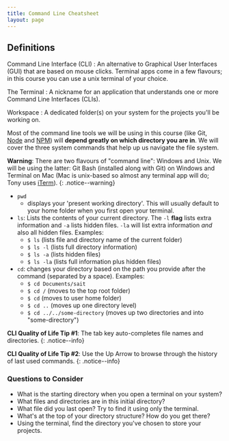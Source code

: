 ```yaml
---
title: Command Line Cheatsheet
layout: page
---
```


## Definitions

Command Line Interface (CLI)
: An alternative to Graphical User Interfaces (GUI) that are based on mouse clicks. Terminal apps come in a few flavours; in this course you can use a unix terminal of your choice.</dd>

The Terminal
: A nickname for an application that understands one or more Command Line Interfaces (CLIs).

Workspace
: A dedicated folder(s) on your system for the projects you'll be working on.


Most of the command line tools we will be using in this course (like Git, [Node](https://nodejs.org/en/) and [NPM](https://www.npmjs.com/)) will **depend greatly on which directory you are in**. We will cover the three system commands that help up us navigate the file system.

**Warning**: There are two flavours of "command line": Windows and Unix. We will be using the latter: Git Bash (installed along with Git) on Windows and Terminal on Mac (Mac is unix-based so almost any terminal app will do; Tony uses [iTerm](https://iterm2.com/)). 
{: .notice--warning}

- `pwd`
  - displays your 'present working directory'. This will usually default to your home folder when you first open your terminal.
- `ls`: Lists the contents of your current directory. The `-l` **flag** lists extra information and `-a` lists hidden files. `-la` will list extra information _and_ also all hidden files. Examples:
    - `$ ls` (lists file and directory name of the current folder)
    - `$ ls -l` (lists full directory information)
    - `$ ls -a` (lists hidden files)
    - `$ ls -la` (lists full information plus hidden files)
- `cd`: changes your directory based on the path you provide after the command (separated by a space). Examples:
  - `$ cd Documents/sait`
  - `$ cd /` (moves to the top root folder)
  - `$ cd` (moves to user home folder)
  - `$ cd ..` (moves up one directory level)
  - `$ cd ../../some-directory` (moves up two directories and into "some-directory")

**CLI Quality of Life Tip #1**: The tab key auto-completes file names and directories.
{: .notice--info}

**CLI Quality of Life Tip #2**: Use the Up Arrow to browse through the history of last used commands.
{: .notice--info}

### Questions to Consider
- What is the starting directory when you open a terminal on your system?
- What files and directories are in this initial directory?
- What file did you last open? Try to find it using only the terminal.
- What's at the top of your directory structure? How do you get there?
- Using the terminal, find the directory you've chosen to store your projects.
